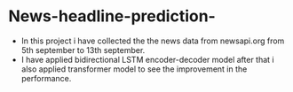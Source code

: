 # News-headline-prediction-

- In this project i have collected the the news data from newsapi.org from 5th september to 13th september.
- I have applied bidirectional LSTM encoder-decoder model after that i also applied transformer model to see the improvement in the performance.
